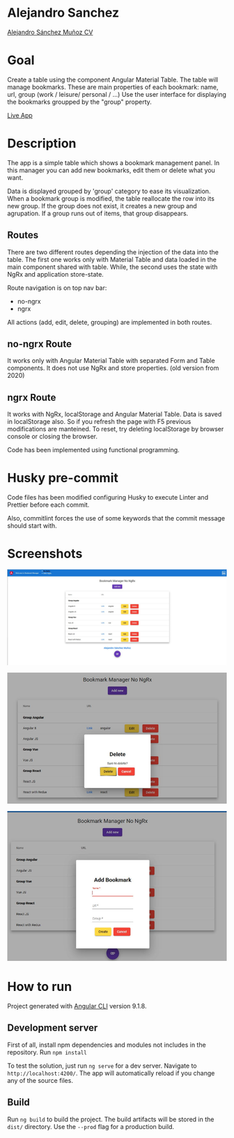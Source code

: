 # Alejandro Sanchez

[Alejandro Sánchez Muñoz CV](https://www.linkedin.com/in/alejandrosanchez92/)

# Goal

Create a table using the component Angular Material Table. The table will manage bookmarks.
These are main properties of each bookmark: name, url, group (work / leisure/ personal / ...)
Use the user interface for displaying the bookmarks groupped by the "group" property.

[Live App](https://alexsanchez92.github.io/Bookmark-App/)

# Description

The app is a simple table which shows a bookmark management panel. In this manager you can add new bookmarks, edit them or delete what you want.

Data is displayed grouped by 'group' category to ease its visualization. When a bookmark group is modified, the table reallocate the row into its new group. If the group does not exist, it creates a new group and agrupation. If a group runs out of items, that group disappears.

## Routes
There are two different routes depending the injection of the data into the table. The first one works only with Material Table and data loaded in the main component shared with table. While, the second uses the state with NgRx and application store-state.

Route navigation is on top nav bar:
* no-ngrx
* ngrx

All actions (add, edit, delete, grouping) are implemented in both routes.

## no-ngrx Route
It works only with Angular Material Table with separated Form and Table components. It does not use NgRx and store properties. (old version from 2020)

## ngrx Route

It works with NgRx, localStorage and Angular Material Table. Data is saved in localStorage also. So if you refresh the page with F5 previous modifications are manteined. To reset, try deleting localStorage by browser console or closing the browser.

Code has been implemented using functional programming.

# Husky pre-commit

Code files has been modified configuring Husky to execute Linter and Prettier before each commit.

Also, commitlint forces the use of some keywords that the commit message should start with.

# Screenshots

![Initial table view](images/img-1.JPG)

![Confirmation to delete a bookmark](images/img-2.JPG)

![Create new bookmark form. Edition form is similar but with info already filled](images/img-3.JPG)

# How to run

Project generated with [Angular CLI](https://github.com/angular/angular-cli) version 9.1.8.

## Development server

First of all, install npm dependencies and modules not includes in the repository.
Run `npm install`

To test the solution, just run `ng serve` for a dev server. Navigate to `http://localhost:4200/`. The app will automatically reload if you change any of the source files.

## Build

Run `ng build` to build the project. The build artifacts will be stored in the `dist/` directory. Use the `--prod` flag for a production build.
